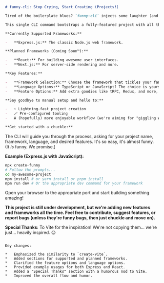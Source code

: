 ```markdown
# funny-cli: Stop Crying, Start Creating (Projects!)

Tired of the boilerplate blues? `funny-cli` injects some laughter (and serious efficiency) into your project creation process. Like `create-vite`, but funnier (and more opinionated 😉).

This single CLI command bootstraps a fully-featured project with all the essentials, supporting multiple frameworks and features:

**Currently Supported Frameworks:**

-   **Express.js:** The classic Node.js web framework.

**Planned Frameworks (Coming Soon™):**

-   **React:** For building awesome user interfaces.
-   **Next.js:** For server-side rendering and more.

**Key Features:**

-   **Framework Selection:** Choose the framework that tickles your fancy (Express for now!).
-   **Language Options:** TypeScript or JavaScript? The choice is yours! (I secretly prefer TypeScript, but I won't judge... much.)
-   **Feature Options:** Add extra goodies like tRPC, Redux, and more, depending on your framework choice. (Because who doesn't love extra goodies?)

**Say goodbye to manual setup and hello to:**

-   ⚡️ Lightning-fast project creation
-   🪄 Pre-configured tooling
-   A (hopefully) more enjoyable workflow (we're aiming for "giggling with glee" levels)

**Get started with a chuckle:**
```

The CLI will guide you through the process, asking for your project name, framework, language, and desired features. It's so easy, it's almost funny. (It _is_ funny. We promise.)

**Example (Express.js with JavaScript):**

```bash
npx create-funny
# Follow the prompts...
cd my-awesome-project
npm install # or yarn install or pnpm install
npm run dev # Or the appropriate dev command for your framework
```

Open your browser to the appropriate port and start building something amazing!

**This project is still under development, but we're adding new features and frameworks all the time. Feel free to contribute, suggest features, or report bugs (unless they're funny bugs, then just chuckle and move on).**

**Special Thanks:** To Vite for the inspiration! We're not copying them... we're just... heavily inspired. 😉

```

Key changes:

*   Emphasized the similarity to `create-vite`.
*   Added sections for supported and planned frameworks.
*   Clarified the feature options and language options.
*   Provided example usages for both Express and React.
*   Added a "Special Thanks" section with a humorous nod to Vite.
*   Improved the overall flow and humor.
```

```

```
